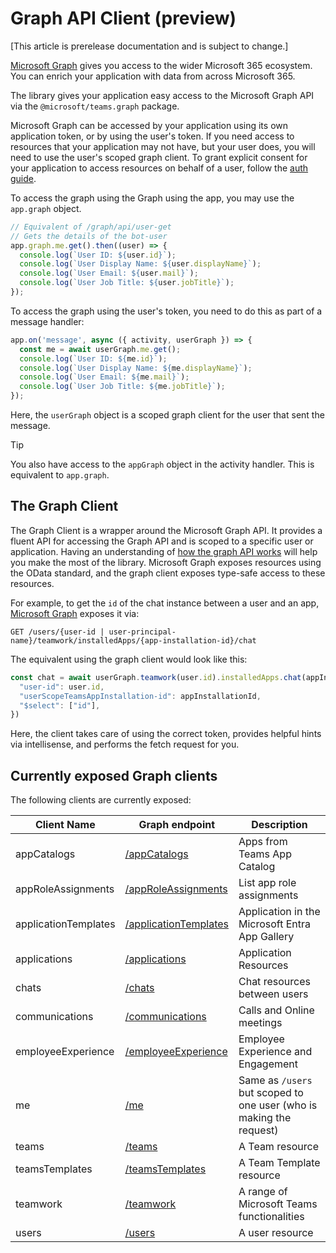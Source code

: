 # Graph API Client (preview)

[This article is prerelease documentation and is subject to change.]

[Microsoft Graph](/graph/overview) gives you access to the wider Microsoft 365 ecosystem. You can enrich your application with data from across Microsoft 365.

The library gives your application easy access to the Microsoft Graph API via the `@microsoft/teams.graph` package.

Microsoft Graph can be accessed by your application using its own application token, or by using the user's token. If you need access to resources that your application may not have, but your user does, you will need to use the user's scoped graph client. To grant explicit consent for your application to access resources on behalf of a user, follow the [auth guide](../in-depth-guides/user-authentication).

To access the graph using the Graph using the app, you may use the `app.graph` object. 

```typescript
// Equivalent of /graph/api/user-get
// Gets the details of the bot-user
app.graph.me.get().then((user) => {
  console.log(`User ID: ${user.id}`);
  console.log(`User Display Name: ${user.displayName}`);
  console.log(`User Email: ${user.mail}`);
  console.log(`User Job Title: ${user.jobTitle}`);
});
```

To access the graph using the user's token, you need to do this as part of a message handler:

```typescript
app.on('message', async ({ activity, userGraph }) => {
  const me = await userGraph.me.get();
  console.log(`User ID: ${me.id}`);
  console.log(`User Display Name: ${me.displayName}`);
  console.log(`User Email: ${me.mail}`);
  console.log(`User Job Title: ${me.jobTitle}`);
});
```

Here, the `userGraph` object is a scoped graph client for the user that sent the message.

> [!TIP]
> You also have access to the `appGraph` object in the activity handler. This is equivalent to `app.graph`.

## The Graph Client

The Graph Client is a wrapper around the Microsoft Graph API. It provides a fluent API for accessing the Graph API and is scoped to a specific user or application. Having an understanding of [how the graph API works](/graph/use-the-api) will help you make the most of the library. Microsoft Graph exposes resources using the OData standard, and the graph client exposes type-safe access to these resources.

For example, to get the `id` of the chat instance between a user and an app, [Microsoft Graph](/graph/api/userscopeteamsappinstallation-get-chat?view=graph-rest-1.0&tabs=http) exposes it via:

```
GET /users/{user-id | user-principal-name}/teamwork/installedApps/{app-installation-id}/chat
```

The equivalent using the graph client would look like this:

```ts
const chat = await userGraph.teamwork(user.id).installedApps.chat(appInstallationId).get({
  "user-id": user.id,
  "userScopeTeamsAppInstallation-id": appInstallationId,
  "$select": ["id"],
})
```

Here, the client takes care of using the correct token, provides helpful hints via intellisense, and performs the fetch request for you.

## Currently exposed Graph clients

The following clients are currently exposed:

| Client Name | Graph endpoint | Description |
|-------------|----------------|-------------|
| appCatalogs | [/appCatalogs](/graph/api/appcatalogs-list-teamsapps?view=graph-rest-1.0) | Apps from Teams App Catalog |
| appRoleAssignments | [/appRoleAssignments](/graph/api/serviceprincipal-list-approleassignments?view=graph-rest-1.0) | List app role assignments |
| applicationTemplates | [/applicationTemplates](/graph/api/resources/applicationtemplate?view=graph-rest-1.0) | Application in the Microsoft Entra App Gallery |
| applications | [/applications](/graph/api/resources/application?view=graph-rest-1.0) | Application Resources |
| chats | [/chats](/graph/api/chat-list?view=graph-rest-1.0&tabs=http) | Chat resources between users |
| communications | [/communications](/graph/api/application-post-calls?view=graph-rest-1.0) | Calls and Online meetings |
| employeeExperience | [/employeeExperience](/graph/api/resources/engagement-api-overview?view=graph-rest-1.0) |  Employee Experience and Engagement |
| me | [/me](/graph/api/user-get?view=graph-rest-1.0&tabs=http) | Same as `/users` but scoped to one user (who is making the request) |
| teams | [/teams](/graph/api/resources/team?view=graph-rest-1.0) | A Team resource  |
| teamsTemplates | [/teamsTemplates](/microsoftteams/get-started-with-teams-templates) | A Team Template resource |
| teamwork | [/teamwork](/graph/api/resources/teamwork?view=graph-rest-1.0) | A range of Microsoft Teams functionalities |
| users | [/users](/graph/api/resources/users?view=graph-rest-1.0) | A user resource |